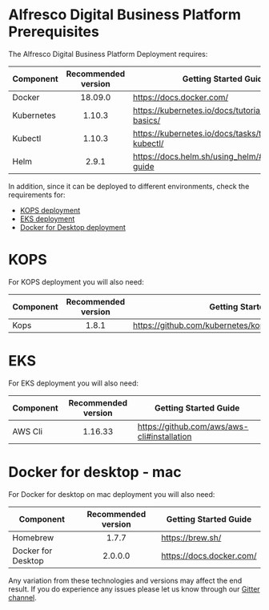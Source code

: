 # Alfresco Digital Business Platform Prerequisites

The Alfresco Digital Business Platform Deployment requires:

| Component   | Recommended version | Getting Started Guide |
| ------------|:-----------: | ---------------------- |
| Docker      | 18.09.0      | https://docs.docker.com/ |
| Kubernetes  | 1.10.3       | https://kubernetes.io/docs/tutorials/kubernetes-basics/ |
| Kubectl     | 1.10.3       | https://kubernetes.io/docs/tasks/tools/install-kubectl/ |
| Helm        | 2.9.1        | https://docs.helm.sh/using_helm/#quickstart-guide |

In addition, since it can be deployed to different environments, check the requirements for:
- [KOPS deployment](#kops)
- [EKS deployment](#eks)
- [Docker for Desktop deployment](##docker-for-desktop---mac)

# KOPS
For KOPS deployment you will also need:

| Component   | Recommended version | Getting Started Guide |
| ------------|:-----------: | ---------------------- |
| Kops        | 1.8.1        | https://github.com/kubernetes/kops/blob/master/docs/aws.md |

# EKS
For EKS deployment you will also need:

| Component   | Recommended version | Getting Started Guide |
| ------------|:-----------: | ---------------------- |
| AWS Cli     | 1.16.33      | https://github.com/aws/aws-cli#installation |

# Docker for desktop - mac
For Docker for desktop on mac deployment you will also need:

| Component          | Recommended version | Getting Started Guide |
| -------------------| :--------------: | ----------------------   |
| Homebrew           |  1.7.7           | https://brew.sh/         |
| Docker for Desktop |  2.0.0.0         | https://docs.docker.com/ |

Any variation from these technologies and versions may affect the end result. If you do experience any issues please let us know through our [Gitter channel](https://gitter.im/Alfresco/platform-services?utm_source=share-link&utm_medium=link&utm_campaign=share-link).